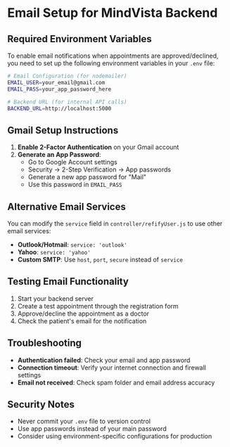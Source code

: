 # Email Setup for MindVista Backend

## Required Environment Variables

To enable email notifications when appointments are approved/declined, you need to set up the following environment variables in your `.env` file:

```bash
# Email Configuration (for nodemailer)
EMAIL_USER=your_email@gmail.com
EMAIL_PASS=your_app_password_here

# Backend URL (for internal API calls)
BACKEND_URL=http://localhost:5000
```

## Gmail Setup Instructions

1. **Enable 2-Factor Authentication** on your Gmail account
2. **Generate an App Password**:
   - Go to Google Account settings
   - Security → 2-Step Verification → App passwords
   - Generate a new app password for "Mail"
   - Use this password in `EMAIL_PASS`

## Alternative Email Services

You can modify the `service` field in `controller/refifyUser.js` to use other email services:

- **Outlook/Hotmail**: `service: 'outlook'`
- **Yahoo**: `service: 'yahoo'`
- **Custom SMTP**: Use `host`, `port`, `secure` instead of `service`

## Testing Email Functionality

1. Start your backend server
2. Create a test appointment through the registration form
3. Approve/decline the appointment as a doctor
4. Check the patient's email for the notification

## Troubleshooting

- **Authentication failed**: Check your email and app password
- **Connection timeout**: Verify your internet connection and firewall settings
- **Email not received**: Check spam folder and email address accuracy

## Security Notes

- Never commit your `.env` file to version control
- Use app passwords instead of your main password
- Consider using environment-specific configurations for production

